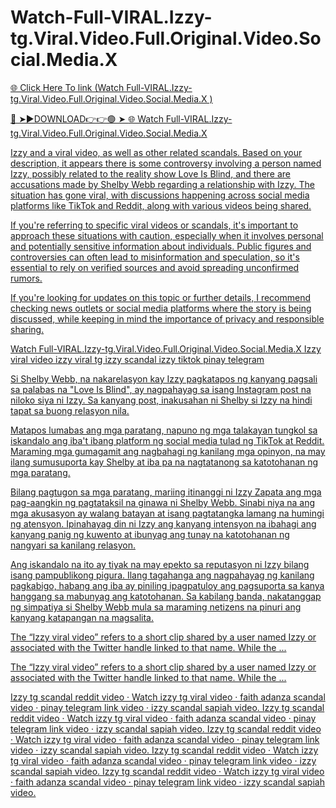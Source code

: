 # Watch-Full-VIRAL.Izzy-tg.Viral.Video.Full.Original.Video.Social.Media.X

<a href="https://jovlex.cfd/tyjk"> 🌐 Click Here To link (Watch Full-VIRAL.Izzy-tg.Viral.Video.Full.Original.Video.Social.Media.X
)

🔴 ➤►DOWNLOAD👉👉🟢 ➤  <a href="https://jovlex.cfd/tyjk"> 🌐 Watch Full-VIRAL.Izzy-tg.Viral.Video.Full.Original.Video.Social.Media.X


Izzy and a viral video, as well as other related scandals. Based on your description, it appears there is some controversy involving a person named Izzy, possibly related to the reality show Love Is Blind, and there are accusations made by Shelby Webb regarding a relationship with Izzy. The situation has gone viral, with discussions happening across social media platforms like TikTok and Reddit, along with various videos being shared.

If you're referring to specific viral videos or scandals, it's important to approach these situations with caution, especially when it involves personal and potentially sensitive information about individuals. Public figures and controversies can often lead to misinformation and speculation, so it's essential to rely on verified sources and avoid spreading unconfirmed rumors.

If you're looking for updates on this topic or further details, I recommend checking news outlets or social media platforms where the story is being discussed, while keeping in mind the importance of privacy and responsible sharing.

Watch Full-VIRAL.Izzy-tg.Viral.Video.Full.Original.Video.Social.Media.X
Izzy viral video izzy viral tg izzy scandal izzy tiktok pinay telegram

Si Shelby Webb, na nakarelasyon kay Izzy pagkatapos ng kanyang pagsali sa palabas na "Love Is Blind", ay nagpahayag sa isang Instagram post na niloko siya ni Izzy. Sa kanyang post, inakusahan ni Shelby si Izzy na hindi tapat sa buong relasyon nila.

Matapos lumabas ang mga paratang, napuno ng mga talakayan tungkol sa iskandalo ang iba't ibang platform ng social media tulad ng TikTok at Reddit. Maraming mga gumagamit ang nagbahagi ng kanilang mga opinyon, na may ilang sumusuporta kay Shelby at iba pa na nagtatanong sa katotohanan ng mga paratang.

Bilang pagtugon sa mga paratang, mariing itinanggi ni Izzy Zapata ang mga pag-aangkin ng pagtataksil na ginawa ni Shelby Webb. Sinabi niya na ang mga akusasyon ay walang batayan at isang pagtatangka lamang na humingi ng atensyon. Ipinahayag din ni Izzy ang kanyang intensyon na ibahagi ang kanyang panig ng kuwento at ibunyag ang tunay na katotohanan ng nangyari sa kanilang relasyon.

Ang iskandalo na ito ay tiyak na may epekto sa reputasyon ni Izzy bilang isang pampublikong pigura. Ilang tagahanga ang nagpahayag ng kanilang pagkabigo, habang ang iba ay piniling ipagpatuloy ang pagsuporta sa kanya hanggang sa mabunyag ang katotohanan. Sa kabilang banda, nakatanggap ng simpatiya si Shelby Webb mula sa maraming netizens na pinuri ang kanyang katapangan na magsalita.

The “Izzy viral video” refers to a short clip shared by a user named Izzy or associated with the Twitter handle linked to that name. While the ...

The “Izzy viral video” refers to a short clip shared by a user named Izzy or associated with the Twitter handle linked to that name. While the ...

Izzy tg scandal reddit video · Watch izzy tg viral video · faith adanza scandal video · pinay telegram link video · izzy scandal sapiah video. Izzy tg scandal reddit video · Watch izzy tg viral video · faith adanza scandal video · pinay telegram link video · izzy scandal sapiah video. Izzy tg scandal reddit video · Watch izzy tg viral video · faith adanza scandal video · pinay telegram link video · izzy scandal sapiah video. Izzy tg scandal reddit video · Watch izzy tg viral video · faith adanza scandal video · pinay telegram link video · izzy scandal sapiah video. Izzy tg scandal reddit video · Watch izzy tg viral video · faith adanza scandal video · pinay telegram link video · izzy scandal sapiah video.
